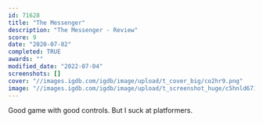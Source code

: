 ```yaml
---
id: 71628
title: "The Messenger"
description: "The Messenger - Review"
score: 9
date: "2020-07-02"
completed: TRUE
awards: ""
modified_date: "2022-07-04"
screenshots: []
cover: "//images.igdb.com/igdb/image/upload/t_cover_big/co2hr9.png"
image: "//images.igdb.com/igdb/image/upload/t_screenshot_huge/c5hnld671pfcee9as5kb.jpg"
---
```

Good game with good controls. But I suck at platformers.